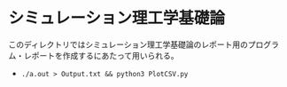 # シミュレーション理工学基礎論

このディレクトリではシミュレーション理工学基礎論のレポート用のプログラム・レポートを作成するにあたって用いられる。

* `./a.out > Output.txt && python3 PlotCSV.py`
